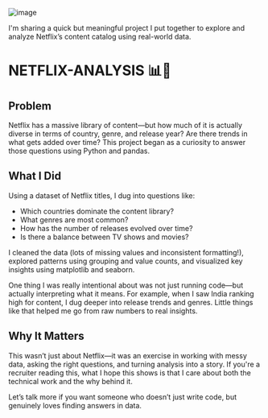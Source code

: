 ![image](https://github.com/user-attachments/assets/9a33adeb-cb30-444f-8a5f-ac62663285f9)

I'm sharing a quick but meaningful project I put together to explore and analyze Netflix’s content catalog using real-world data.

# NETFLIX-ANALYSIS 📊🍿

## Problem
Netflix has a massive library of content—but how much of it is actually diverse in terms of country, genre, and release year? Are there trends in what gets added over time? This project began as a curiosity to answer those questions using Python and pandas.

## What I Did
Using a dataset of Netflix titles, I dug into questions like:
- Which countries dominate the content library?
- What genres are most common?
- How has the number of releases evolved over time?
- Is there a balance between TV shows and movies?

I cleaned the data (lots of missing values and inconsistent formatting!), explored patterns using grouping and value counts, and visualized key insights using matplotlib and seaborn.

One thing I was really intentional about was not just running code—but actually interpreting what it means. For example, when I saw India ranking high for content, I dug deeper into release trends and genres. Little things like that helped me go from raw numbers to real insights.

## Why It Matters
This wasn’t just about Netflix—it was an exercise in working with messy data, asking the right questions, and turning analysis into a story. If you're a recruiter reading this, what I hope this shows is that I care about both the technical work and the why behind it.

Let’s talk more if you want someone who doesn’t just write code, but genuinely loves finding answers in data.
